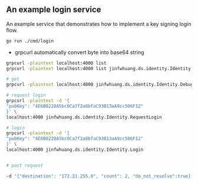 


## An example login service

An example service that demonstrates how to implement a key signing login flow.

```bash
go run ./cmd/login


```

- grpcurl automatically convert byte into base64 string


```bash
grpcurl -plaintext localhost:4000 list
grpcurl -plaintext localhost:4000 list jinfwhuang.ds.identity.Identity

# get
grpcurl -plaintext localhost:4000 jinfwhuang.ds.identity.Identity.Debug

# request login
grpcurl -plaintext -d '{
"pubKey": "4E6B0228A5bc0Ca7f2a8bfaC93B13aA9cc506F12"
}' \
localhost:4000 jinfwhuang.ds.identity.Identity.RequestLogin

# login
grpcurl -plaintext -d '{
"pubKey": "4E6B0228A5bc0Ca7f2a8bfaC93B13aA9cc506F12"
}' \
localhost:4000 jinfwhuang.ds.identity.Identity.Login


# post request

-d '{"destination": "172.31.255.0", "count": 2, "do_not_resolve":true}'
```